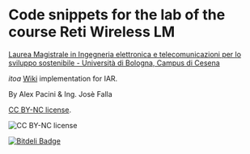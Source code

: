 # Code snippets for the lab of the course Reti Wireless LM

[Laurea Magistrale in Ingegneria elettronica e telecomunicazioni per lo sviluppo sostenibile - Università di Bologna, Campus di Cesena](http://goo.gl/WwgFO1)

_itoa_ [Wiki](https://en.wikibooks.org/wiki/C_Programming/C_Reference/stdlib.h/itoa) implementation for IAR.

By Alex Pacini & Ing. Josè Falla


[CC BY-NC license](https://creativecommons.org/licenses/by-nc/3.0/).

![CC BY-NC license](http://i.creativecommons.org/l/by-nc/3.0/88x31.png)

[![Bitdeli Badge](https://d2weczhvl823v0.cloudfront.net/alexpacini/retiwireless/trend.png)](https://bitdeli.com/free "Bitdeli Badge")

